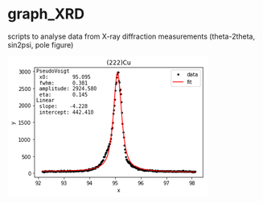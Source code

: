 # graph_XRD
scripts to analyse data from X-ray diffraction measurements (theta-2theta, sin2psi, pole figure)

![peak](docs/example_peak_fit.png)